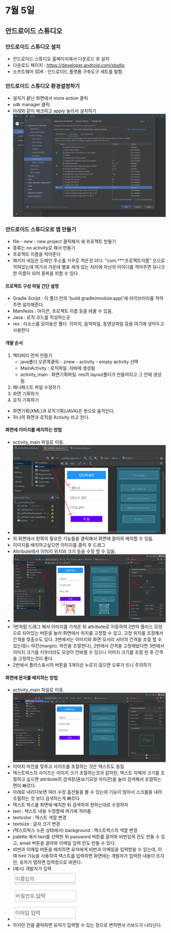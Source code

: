 # 7월 5일

## 안드로이드 스튜디오
### 안드로이드 스튜디오 설치
- 안드로이드 스튜디오 홈페이지에서 다운로드 후 설치
- 다운로드 페이지 : https://developer.android.com/studio
- 소프트웨어 SDK : 안드로이드 플랫폼 구축도구 세트를 말함.

### 안드로이드 스튜디오 환경설정하기
- 설치가 끝난 화면에서 more action 클릭
- sdk manager 클릭
- 아래와 같이 체크하고 apply 눌러서 설치하기
![Alt text](image-18.png)


### 안드로이드 스튜디오로 앱 만들기
- file - new - new project 클릭해서 새 프로젝트 만들기
- 종류는 no activity로 해서 만들기
- 프로젝트 이름을 적어준다
- 패키지 네임은 도메인 주소를 거꾸로 적은것 이다. "com.***.프로젝트이름" 순으로 적혀있는데 여기서 가운데 별표 세개 있는 자리에 자신의 아이디를 적어주면 유니크한 이름이 되어 중복을 피할 수 있다.
#### 프로젝트 구성 파일 간단 설명
- Gradle Script : 이 폴더 안의 'build gradle(module:app)'에 라이브러리를 적어주면 설치해준다.
- Manifests : 아이콘, 프로젝트 이름 등을 바꿀 수 있음.
- Java : 로직 코드를 작성하는곳
- res : 리소스를 모아놓은 폴더. 이미지, 음악파일, 동영상파일 등을 여기에 넣어두고 사용한다

#### 개발 순서
1. 액티비티 먼저 만들기
   - java폴더 오른쪽클릭 - znew - activity - empty activity 선택
   - MainActivity : 로직파일. 자바에 생성됨
   - activity_main : 화면기획파일. res의 layout폴더가 만들어지고 그 안에 생성됨.
2. 매니페스트 파일 수정하기
3. 화면 기획하기
4. 로직 기획하기
- 화면기획(XML)과 로직기획(JAVA)은 쌍으로 움직인다.
- 하나의 화면과 로직을 Activity 라고 한다.


#### 화면에 이미지를 배치하는 방법
- activity_main 파일로 이동.
- ![Alt text](image-19.png)
- 위 화면에서 왼쪽의 필요한 기능들을 클릭해서 화면에 끌어와 배치할 수 있음.
- 이미지를 배치하고싶으면 이미지를 클릭 후 드래그
- Attribute에서 이미지 위치와 크기 등을 수정 할 수 있음.
- ![Alt text](image-20.png)
- 1번처럼 드래그 해서 이미지를 가져온 뒤 attribute로 이동하여 2번의 플러스 모양으로 되어있는 버튼을 눌러 화면에서 위치를 고정할 수 있고, 고정 위치를 조정해서 간격을 맞출수도 있다. 3번에서는 이미지와 화면 모서리 사이의 간격을 조절 할 수 있는데(= 마진(margin). 마진을 조절한다), 2번에서 간격을 고정해놨다면 3번에서 이미지 크기를 키우더라도 모양이 안바뀔 수 있으니 이미지 크기를 조절 한 후 간격을 고정하는것이 좋다.
- 2번에서 플러스표시의 버튼을 3개이상 누르지 않으면 오류가 뜨니 주의하기


#### 화면에 문자를 배치하는 방법
- activity_main 파일로 이동.
![Alt text](image-21.png)
- 이미지 마진을 맞추고 사이즈를 조절하는 것은 텍스트도 동일
- 텍스트박스의 사이즈는 이미지 크기 조절하는것과 같지만, 텍스트 자체의 크기를 조절하고 싶으면 attribute의 검색창(돋보기모양 아이콘)을 눌러 검색해서 조절하는 편이 빠르다.
- 아래로 내리다보면 여러 수정 옵션들을 볼 수 있는데 기능이 많아서 스크롤을 내려 조절하는 것 보다 검색하는게 빠르다
- 텍스트 박스를 화면에 배치한 뒤 검색하여 원하는대로 수정하자
- text : 텍스트 내용 수정할때 여기에 적어줌
- textcolor : 텍스트 색깔 변경
- textsize : 글자 크기 변경
- (텍스트박스 누른 상태에서) background : 텍스트박스의 색깔 변경
- palette 에서 text를 선택한 뒤 password 버튼를 끌어와 비번입력 칸도 만들 수 있고, email 버튼을 끌어와 이메일 입력 칸도 만들 수 있다.
- 비번과 이메일 버튼을 배치하면 유저에게 비번과 이메일을 입력받을 수 있는데, 이때 hint 기능을 사용하여 텍스트를 입력하면 화면에는 개발자가 입력한 내용이 뜨지만, 유저가 탭하면 입력창으로 바뀐다.
- (예시) 개발자가 입력
- ![Alt text](image-22.png)
- 하지만 칸을 클릭하면 유저가 입력할 수 있는 창으로 변하면서 키보드가 나타난다.

